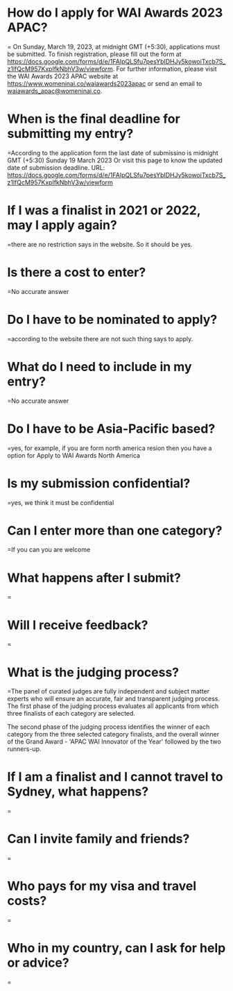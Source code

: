 # How do I apply for WAI Awards 2023 APAC?

= On Sunday, March 19, 2023, at midnight GMT (+5:30), applications must be submitted. To finish registration, please fill out the form at <https://docs.google.com/forms/d/e/1FAIpQLSfu7pesYbIDHJy5kowoiTxcb7S_z1lfQcM957KxpIfkNbhV3w/viewform>. For further information, please visit the WAI Awards 2023 APAC website at <https://www.womeninai.co/waiawards2023apac> or send an email to waiawards_apac@womeninai.co.

# When is the final deadline for submitting my entry?

=According to the application form the last date of submissino is midnight GMT (+5:30) Sunday 19 March 2023 Or visit this page to know the updated date of submission deadline.
URL: <https://docs.google.com/forms/d/e/1FAIpQLSfu7pesYbIDHJy5kowoiTxcb7S_z1lfQcM957KxpIfkNbhV3w/viewform>

# If I was a finalist in 2021 or 2022, may I apply again?

=there are no restriction says in the website. So it should be yes.

# Is there a cost to enter?

=No accurate answer

# Do I have to be nominated to apply?

=according to the website there are not such thing says to apply.

# What do I need to include in my entry?

=No accurate answer

# Do I have to be Asia-Pacific based?

=yes, for example, if you are form north america resion then you have a option for Apply to WAI Awards North America

# Is my submission confidential?

=yes, we think it must be confidential

# Can I enter more than one category?

=If you can you are welcome

# What happens after I submit?

=

# Will I receive feedback?

=

# What is the judging process?

=The panel of curated judges are fully independent and subject matter experts who will ensure an accurate, fair and transparent judging process.
The first phase of the judging process evaluates all applicants from which three finalists of each category are selected.

The second phase of the judging process identifies the winner of each category from the three selected category finalists, and the overall winner of the Grand Award - 'APAC WAI Innovator of the Year' followed by the two runners-up.

# If I am a finalist and I cannot travel to Sydney, what happens?

=

# Can I invite family and friends?

=

# Who pays for my visa and travel costs?

=

# Who in my country, can I ask for help or advice?

=
